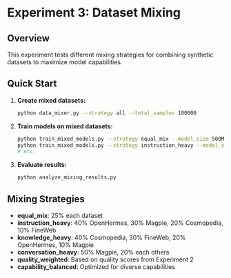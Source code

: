 # Experiment 3: Dataset Mixing

## Overview
This experiment tests different mixing strategies for combining synthetic datasets to maximize model capabilities.

## Quick Start

1. **Create mixed datasets:**
   ```bash
   python data_mixer.py --strategy all --total_samples 100000
   ```

2. **Train models on mixed datasets:**
   ```bash
   python train_mixed_models.py --strategy equal_mix --model_size 500M
   python train_mixed_models.py --strategy instruction_heavy --model_size 500M
   # etc.
   ```

3. **Evaluate results:**
   ```bash
   python analyze_mixing_results.py
   ```

## Mixing Strategies

- **equal_mix**: 25% each dataset
- **instruction_heavy**: 40% OpenHermes, 30% Magpie, 20% Cosmopedia, 10% FineWeb
- **knowledge_heavy**: 40% Cosmopedia, 30% FineWeb, 20% OpenHermes, 10% Magpie
- **conversation_heavy**: 50% Magpie, 20% each others
- **quality_weighted**: Based on quality scores from Experiment 2
- **capability_balanced**: Optimized for diverse capabilities
